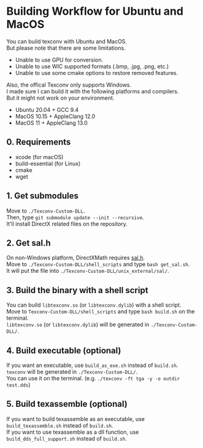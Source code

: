 # Building Workflow for Ubuntu and MacOS

You can build texconv with Ubuntu and MacOS.  
But please note that there are some limitations.  

-   Unable to use GPU for conversion.
-   Unable to use WIC supported formats (.bmp, .jpg, .png, etc.)
-   Unable to use some cmake options to restore removed features.

Also, the offical Texconv only supports Windows.  
I made sure I can build it with the following platforms and compilers.  
But it might not work on your environment.  

-   Ubuntu 20.04 + GCC 9.4
-   MacOS 10.15 + AppleClang 12.0
-   MacOS 11 + AppleClang 13.0

## 0. Requirements

- xcode (for macOS)
- build-essential (for Linux)
- cmake
- wget

## 1. Get submodules

Move to `./Texconv-Custom-DLL`.  
Then, type `git submodule update --init --recursive`.  
It'll install DirectX related files on the repository.

## 2. Get sal.h

On non-Windows platform, DirectXMath requires [sal.h](https://github.com/dotnet/corert/blob/master/src/Native/inc/unix/sal.h).  
Move to `./Texconv-Custom-DLL/shell_scripts` and type `bash get_sal.sh`.  
It will put the file into `./Texconv-Custom-DLL/unix_external/sal/`.  

## 3. Build the binary with a shell script

You can build `libtexconv.so` (or `libtexconv.dylib`) with a shell script.  
Move to `Texconv-Custom-DLL/shell_scripts` and type `bash build.sh` on the terminal.  
`libtexconv.so` (or `libtexconv.dylib`) will be generated in `./Texconv-Custom-DLL/`.  

## 4. Build executable (optional)

If you want an executable, use `build_as_exe.sh` instead of `build.sh`.  
`texconv` will be generated in `./Texconv-Custom-DLL/`.  
You can use it on the terminal. (e.g. `./texconv -ft tga -y -o outdir test.dds`)  

## 5. Build texassemble (optional)

If you want to build texassemble as an executable, use `build_texassemble.sh` instead of `build.sh`.  
If you want to use texassemble as a dll function, use `build_dds_full_support.sh` instead of `build.sh`.  

